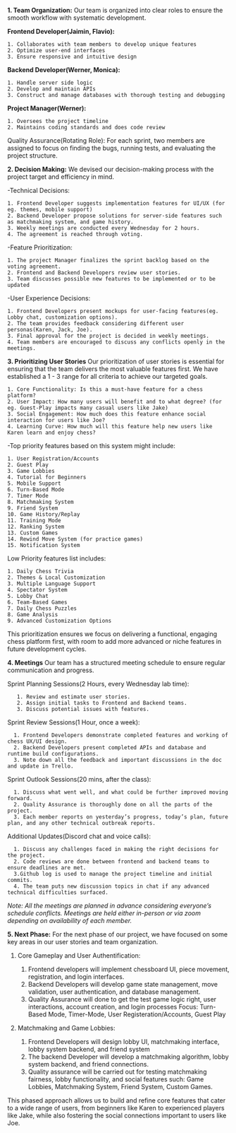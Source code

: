 **1. Team Organization:**
Our team is organized into clear roles to ensure the smooth workflow with
systematic development.

**Frontend Developer(Jaimin, Flavio):**

    1. Collaborates with team members to develop unique features
    2. Optimize user-end interfaces
    3. Ensure responsive and intuitive design

**Backend Developer(Werner, Monica):**

    1. Handle server side logic
    2. Develop and maintain APIs
    3. Construct and manage databases with thorough testing and debugging

**Project Manager(Werner):**

    1. Oversees the project timeline
    2. Maintains coding standards and does code review

Quality Assurance(Rotating Role): 
For each sprint, two members are assigned to focus on finding the bugs, running tests, and evaluating the project structure.

**2. Decision Making:**
We devised our decision-making process with the project target and efficiency in mind.

-Technical Decisions:

    1. Frontend Developer suggests implementation features for UI/UX (for eg. themes, mobile support)
    2. Backend Developer propose solutions for server-side features such as matchmaking system, and game history.
    3. Weekly meetings are conducted every Wednesday for 2 hours.
    4. The agreement is reached through voting.
    
-Feature Prioritization:

    1. The project Manager finalizes the sprint backlog based on the voting agreement.
    2. Frontend and Backend Developers review user stories.
    3. Team discusses possible new features to be implemented or to be updated

-User Experience Decisions:

    1. Frontend Developers present mockups for user-facing features(eg. Lobby chat, customization options).
    2. The team provides feedback considering different user personas(Karen, Jack, Joe).
    3. Final approval for the project is decided in weekly meetings.
    4. Team members are encouraged to discuss any conflicts openly in the meetings.

**3. Prioritizing User Stories**
Our prioritization of user stories is essential for ensuring that the team delivers the most valuable features first. We have established a 1 - 3 range for all criteria to achieve our targeted goals.

    1. Core Functionality: Is this a must-have feature for a chess platform?
    2. User Impact: How many users will benefit and to what degree? (for eg. Guest-Play impacts many casual users like Jake)
    3. Social Engagement: How much does this feature enhance social interaction for users like Joe?
    4. Learning Curve: How much will this feature help new users like Karen learn and enjoy chess?

-Top priority features based on this system might include:

    1. User Registration/Accounts
    2. Guest Play
    3. Game Lobbies
    4. Tutorial for Beginners
    5. Mobile Support
    6. Turn-Based Mode
    7. Timer Mode
    8. Matchmaking System
    9. Friend System
    10. Game History/Replay
    11. Training Mode
    12. Ranking System
    13. Custom Games
    14. Rewind Move System (for practice games)
    15. Notification System

Low Priority features list includes:

    1. Daily Chess Trivia
    2. Themes & Local Customization
    3. Multiple Language Support
    4. Spectator System
    5. Lobby Chat
    6. Team-Based Games
    7. Daily Chess Puzzles
    8. Game Analysis
    9. Advanced Customization Options

This prioritization ensures we focus on delivering a functional, engaging chess platform first, with room to add more advanced or niche features in future development cycles.

**4. Meetings**
Our team has a structured meeting schedule to ensure regular communication and progress.

Sprint Planning Sessions(2 Hours, every Wednesday lab time): 

       1. Review and estimate user stories.
       2. Assign initial tasks to Frontend and Backend teams.
       3. Discuss potential issues with features.
   
Sprint Review Sessions(1 Hour, once a week):

      1. Frontend Developers demonstrate completed features and working of chess UX/UI design.
      2. Backend Developers present completed APIs and database and runtime build configurations.
      3. Note down all the feedback and important discussions in the doc and update in Trello.
      
Sprint Outlook Sessions(20 mins, after the class):

      1. Discuss what went well, and what could be further improved moving forward.
      2. Quality Assurance is thoroughly done on all the parts of the project.
      3. Each member reports on yesterday’s progress, today’s plan, future plan, and any other technical outbreak reports.
	
Additional Updates(Discord chat and voice calls):

      1. Discuss any challenges faced in making the right decisions for the project.
      2. Code reviews are done between frontend and backend teams to ensure deadlines are met.
      3.Github log is used to manage the project timeline and initial commits.
      4. The team puts new discussion topics in chat if any advanced technical difficulties surfaced.

*Note: All the meetings are planned in advance considering everyone’s schedule conflicts. Meetings are held either in-person or via zoom depending on availability of each member.*


**5. Next Phase:**
For the next phase of our project, we have focused on some key areas in our user stories and team organization.

1. Core Gameplay and User Authentification:

      1. Frontend developers will implement chessboard UI, piece movement, registration, and login interfaces.
      2. Backend Developers will develop game state management, move validation, user authentication, and database management.
      3. Quality Assurance will done to get the test game logic right, user interactions, account creation, and login processes Focus: Turn-Based Mode, Timer-Mode, User Registeration/Accounts, Guest Play
   
3. Matchmaking and Game Lobbies:
   
      1. Frontend Developers will design lobby UI, matchmaking interface, lobby system backend, and friend system
      2. The backend Developer will develop a matchmaking algorithm, lobby system backend, and friend connections.
      3. Quality assurance will be carried out for testing matchmaking fairness, lobby functionality, and social features such: Game Lobbies, Matchmaking System, Friend System, Custom Games.

This phased approach allows us to build and refine core features that cater to a wide range of users, from beginners like Karen to experienced players like Jake, while also fostering the social connections important to users like Joe.

